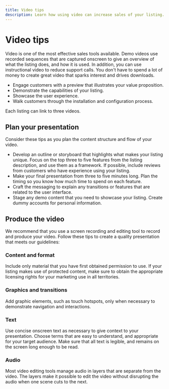 ```yaml
---
title: Video tips
description: Learn how using video can increase sales of your listing.
---
```


# Video tips

Video is one of the most effective sales tools available. Demo videos use recorded sequences that are captured onscreen to give an overview of what the listing does, and how it is used. In addition, you can use instructional video to reduce support calls. You don't have to spend a lot of money to create great video that sparks interest and drives downloads.

-  Engage customers with a preview that illustrates your value proposition.
-  Demonstrate the capabilities of your listing.
-  Showcase the user experience.
-  Walk customers through the installation and configuration process.

Each listing can link to three videos.

## Plan your presentation

Consider these tips as you plan the content structure and flow of your video.

-  Develop an outline or storyboard that highlights what makes your listing unique. Focus on the top three to five features from the listing description, and use them as a framework. If possible, include reviews from customers who have experience using your listing.
-  Make your final presentation from three to five minutes long. Plan the timing so you know how much time to spend on each feature.
-  Craft the messaging to explain any transitions or features that are related to the user interface.
-  Stage any demo content that you need to showcase your listing. Create dummy accounts for personal information.

## Produce the video

We recommend that you use a screen recording and editing tool to record and produce your video. Follow these tips to create a quality presentation that meets our guidelines:

### Content and format

Include only material that you have first obtained permission to use. If your listing makes use of protected content, make sure to obtain the appropriate licensing rights for your marketing use in all territories.

### Graphics and transitions

Add graphic elements, such as touch hotspots, only when necessary to demonstrate navigation and interactions.

### Text

Use concise onscreen text as necessary to give context to your presentation. Choose terms that are easy to understand, and appropriate for your target audience. Make sure that all text is legible, and remains on the screen long enough to be read.

### Audio

Most video editing tools manage audio in layers that are separate from the video. The layers make it possible to edit the video without disrupting the audio when one scene cuts to the next.
